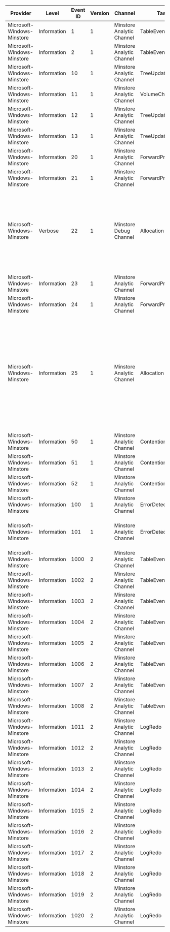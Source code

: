 Provider                    |  Level        |  Event ID  |  Version  |  Channel                    |  Task              |  Opcode                               |  Keyword  |  Message
----------------------------|---------------|------------|-----------|-----------------------------|--------------------|---------------------------------------|-----------|-----------------------------------------------------------------------------------------------------------------------------------------------------------------------------------------------------------------------------------------------------------------------------------------------------------------------------------------------------------------------------------
Microsoft-Windows-Minstore  |  Information  |  1         |  1        |  Minstore Analytic Channel  |  TableEvent        |  Bucket Split                         |           |  Bucket split
Microsoft-Windows-Minstore  |  Information  |  2         |  1        |  Minstore Analytic Channel  |  TableEvent        |  Bucket Merge                         |           |  Bucket merge
Microsoft-Windows-Minstore  |  Information  |  10        |  1        |  Minstore Analytic Channel  |  TreeUpdateTask    |  Write B+ tree                        |           |  Tree update
Microsoft-Windows-Minstore  |  Information  |  11        |  1        |  Minstore Analytic Channel  |  VolumeCheckpoint  |  Checkpoint                           |           |  Tree update
Microsoft-Windows-Minstore  |  Information  |  12        |  1        |  Minstore Analytic Channel  |  TreeUpdateTask    |  Started writing B+ tree              |           |  Start tree update
Microsoft-Windows-Minstore  |  Information  |  13        |  1        |  Minstore Analytic Channel  |  TreeUpdateTask    |  Finished writing B+ tree             |           |  End tree update
Microsoft-Windows-Minstore  |  Information  |  20        |  1        |  Minstore Analytic Channel  |  ForwardProgress   |  LFF: Redo Log                        |           |  LFF: Redo log
Microsoft-Windows-Minstore  |  Information  |  21        |  1        |  Minstore Analytic Channel  |  ForwardProgress   |  LFF: Protected Space                 |           |  LFF: Protected space
Microsoft-Windows-Minstore  |  Verbose      |  22        |  1        |  Minstore Debug Channel     |  Allocation        |  Allocation range                     |           |  Allocation range:	Metadata allocation: {IsMetadata} 	Requested tier: {RequestedTier}, actual tier: {ActualTier} 	Requested allocation start: {RequestedStartOfRange}, count: {RequestedCountOfRange} 	Actual allocation start: {AllocatedStartOfRange}, count: {AllocatedCountOfRange}
Microsoft-Windows-Minstore  |  Information  |  23        |  1        |  Minstore Analytic Channel  |  ForwardProgress   |  Log tail advance                     |           |  Log tail advance from {Lsn1} to {Lsn2}.Log is {Amount} percent full.
Microsoft-Windows-Minstore  |  Information  |  24        |  1        |  Minstore Analytic Channel  |  ForwardProgress   |  Log pulse lazy writer                |           |  Log pulse lazy writer. Log is {Amount} percent full.
Microsoft-Windows-Minstore  |  Information  |  25        |  1        |  Minstore Analytic Channel  |  Allocation        |  Container move                       |           |  Container move:	Source tier: {SourceTier}, Target tier: {TargetTier} 	Source start of range: {SourceStartOfRange}, count: {SourceCountOfRange} 	 Target physical offset: {TargetPhysicalOffset} 	SSD Fill Ratio {SsdFillRatio}, HDD Fill Ratio {HddFillRatio} 	Reserved: {IsTargetReserved}	Destaged allocation count: {DestageAllocationCount}	Failed SSD Destage: {SourceTier}0
Microsoft-Windows-Minstore  |  Information  |  50        |  1        |  Minstore Analytic Channel  |  Contention        |  Bucket read collision                |           |  Two threads tried to read bucket {IdHigh} (table {IdLow}) for level
Microsoft-Windows-Minstore  |  Information  |  51        |  1        |  Minstore Analytic Channel  |  Contention        |  Bucket lock collision                |           |  A thread had to wait to lock bucket {IdHigh} (table {IdLow}) for level
Microsoft-Windows-Minstore  |  Information  |  52        |  1        |  Minstore Analytic Channel  |  Contention        |  Bucket cow collision                 |           |  A thread had to wait for a copy of bucket {IdHigh} (table {IdLow}) for level
Microsoft-Windows-Minstore  |  Information  |  100       |  1        |  Minstore Analytic Channel  |  ErrorDetected     |  B+ node CRC mismatch                 |           |  B+ node CRC mismatch
Microsoft-Windows-Minstore  |  Information  |  101       |  1        |  Minstore Analytic Channel  |  ErrorDetected     |  B+ node repaired via redundant copy  |           |  B+ node repaired via redundant copy
Microsoft-Windows-Minstore  |  Information  |  1000      |  2        |  Minstore Analytic Channel  |  TableEvent        |  Bucket Split                         |           |  B+ tree node started splitting
Microsoft-Windows-Minstore  |  Information  |  1002      |  2        |  Minstore Analytic Channel  |  TableEvent        |  Bucket Split                         |           |  B+ tree node finished splitting
Microsoft-Windows-Minstore  |  Information  |  1003      |  2        |  Minstore Analytic Channel  |  TableEvent        |  Bucket Merge                         |           |  B+ tree nodes started merging
Microsoft-Windows-Minstore  |  Information  |  1004      |  2        |  Minstore Analytic Channel  |  TableEvent        |  Bucket Merge                         |           |  B+ tree nodes finished merging
Microsoft-Windows-Minstore  |  Information  |  1005      |  2        |  Minstore Analytic Channel  |  TableEvent        |  Bucket Split                         |           |  B+ tree starting pushing its root
Microsoft-Windows-Minstore  |  Information  |  1006      |  2        |  Minstore Analytic Channel  |  TableEvent        |  Bucket Split                         |           |  B+ tree finished pushing its root
Microsoft-Windows-Minstore  |  Information  |  1007      |  2        |  Minstore Analytic Channel  |  TableEvent        |  Bucket Merge                         |           |  B+ tree starting popping its root
Microsoft-Windows-Minstore  |  Information  |  1008      |  2        |  Minstore Analytic Channel  |  TableEvent        |  Bucket Merge                         |           |  B+ tree finished popping its root
Microsoft-Windows-Minstore  |  Information  |  1011      |  2        |  Minstore Analytic Channel  |  LogRedo           |  Log Redo                             |           |  Analyze pass start
Microsoft-Windows-Minstore  |  Information  |  1012      |  2        |  Minstore Analytic Channel  |  LogRedo           |  Log Redo                             |           |  Analyze pass end
Microsoft-Windows-Minstore  |  Information  |  1013      |  2        |  Minstore Analytic Channel  |  LogRedo           |  Log Redo                             |           |  Redo pass start
Microsoft-Windows-Minstore  |  Information  |  1014      |  2        |  Minstore Analytic Channel  |  LogRedo           |  Log Redo                             |           |  Redo pass end
Microsoft-Windows-Minstore  |  Information  |  1015      |  2        |  Minstore Analytic Channel  |  LogRedo           |  Log Redo                             |           |  Flush And Checkpoint start
Microsoft-Windows-Minstore  |  Information  |  1016      |  2        |  Minstore Analytic Channel  |  LogRedo           |  Log Redo                             |           |  Flush And Checkpoint end
Microsoft-Windows-Minstore  |  Information  |  1017      |  2        |  Minstore Analytic Channel  |  LogRedo           |  Log Redo                             |           |  First redo transaction found
Microsoft-Windows-Minstore  |  Information  |  1018      |  2        |  Minstore Analytic Channel  |  LogRedo           |  Log Redo                             |           |  Tree Update Record found
Microsoft-Windows-Minstore  |  Information  |  1019      |  2        |  Minstore Analytic Channel  |  LogRedo           |  Log Redo                             |           |  Open Table for redo
Microsoft-Windows-Minstore  |  Information  |  1020      |  2        |  Minstore Analytic Channel  |  LogRedo           |  Log Redo                             |           |  Reserve ranges for redo